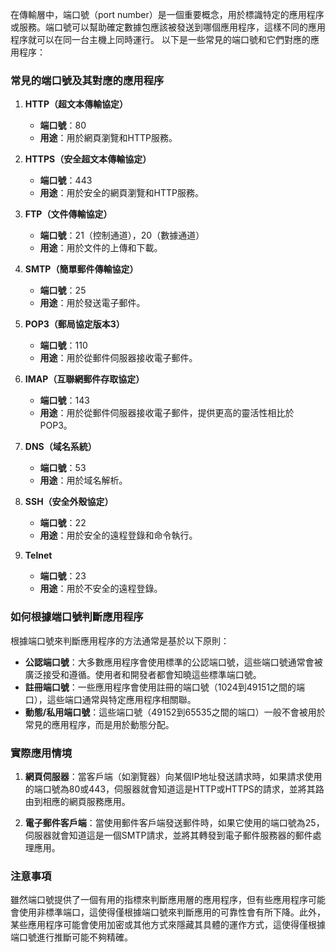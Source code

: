 在傳輸層中，端口號（port number）是一個重要概念，用於標識特定的應用程序或服務。端口號可以幫助確定數據包應該被發送到哪個應用程序，這樣不同的應用程序就可以在同一台主機上同時運行。
以下是一些常見的端口號和它們對應的應用程序：

### 常見的端口號及其對應的應用程序

1. **HTTP（超文本傳輸協定）**
    
    - **端口號**：80
    - **用途**：用於網頁瀏覽和HTTP服務。
2. **HTTPS（安全超文本傳輸協定）**
    
    - **端口號**：443
    - **用途**：用於安全的網頁瀏覽和HTTP服務。
3. **FTP（文件傳輸協定）**
    
    - **端口號**：21（控制通道），20（數據通道）
    - **用途**：用於文件的上傳和下載。
4. **SMTP（簡單郵件傳輸協定）**
    
    - **端口號**：25
    - **用途**：用於發送電子郵件。
5. **POP3（郵局協定版本3）**
    
    - **端口號**：110
    - **用途**：用於從郵件伺服器接收電子郵件。
6. **IMAP（互聯網郵件存取協定）**
    
    - **端口號**：143
    - **用途**：用於從郵件伺服器接收電子郵件，提供更高的靈活性相比於POP3。
7. **DNS（域名系統）**
    
    - **端口號**：53
    - **用途**：用於域名解析。
8. **SSH（安全外殼協定）**
    
    - **端口號**：22
    - **用途**：用於安全的遠程登錄和命令執行。
9. **Telnet**
    
    - **端口號**：23
    - **用途**：用於不安全的遠程登錄。

### 如何根據端口號判斷應用程序

根據端口號來判斷應用程序的方法通常是基於以下原則：

- **公認端口號**：大多數應用程序會使用標準的公認端口號，這些端口號通常會被廣泛接受和遵循。使用者和開發者都會知曉這些標準端口號。
- **註冊端口號**：一些應用程序會使用註冊的端口號（1024到49151之間的端口），這些端口通常與特定應用程序相關聯。
- **動態/私用端口號**：這些端口號（49152到65535之間的端口）一般不會被用於常見的應用程序，而是用於動態分配。

### 實際應用情境

1. **網頁伺服器**：當客戶端（如瀏覽器）向某個IP地址發送請求時，如果請求使用的端口號為80或443，伺服器就會知道這是HTTP或HTTPS的請求，並將其路由到相應的網頁服務應用。
    
2. **電子郵件客戶端**：當使用郵件客戶端發送郵件時，如果它使用的端口號為25，伺服器就會知道這是一個SMTP請求，並將其轉發到電子郵件服務器的郵件處理應用。
    

### 注意事項

雖然端口號提供了一個有用的指標來判斷應用層的應用程序，但有些應用程序可能會使用非標準端口，這使得僅根據端口號來判斷應用的可靠性會有所下降。此外，某些應用程序可能會使用加密或其他方式來隱藏其具體的運作方式，這使得僅根據端口號進行推斷可能不夠精確。